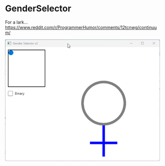 # GenderSelector

For a lark...
https://www.reddit.com/r/ProgrammerHumor/comments/12tcnwg/continuum/

![yAZ56wZ](GenderSelector_1BxIuMAN15.gif)
